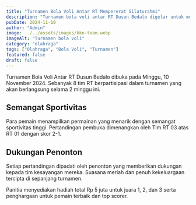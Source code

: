 ```yaml
---
title: "Turnamen Bola Voli Antar RT Mempererat Silaturahmi"
description: "Turnamen bola voli antar RT Dusun Bedalo digelar untuk mempererat silaturahmi dan meningkatkan semangat olahraga warga."
pubDate: 2024-11-10
author: "Admin"
image: ../../assets/images/kkn-team.webp
imageAlt: "Turnamen bola voli"
category: "olahraga"
tags: ["Olahraga", "Bola Voli", "Turnamen"]
featured: false
draft: false
---
```


Turnamen Bola Voli Antar RT Dusun Bedalo dibuka pada Minggu, 10 November 2024. Sebanyak 8 tim RT berpartisipasi dalam turnamen yang akan berlangsung selama 2 minggu ini.

## Semangat Sportivitas

Para pemain menampilkan permainan yang menarik dengan semangat sportivitas tinggi. Pertandingan pembuka dimenangkan oleh Tim RT 03 atas RT 01 dengan skor 2-1.

## Dukungan Penonton

Setiap pertandingan dipadati oleh penonton yang memberikan dukungan kepada tim kesayangan mereka. Suasana meriah dan penuh kekeluargaan tercipta di sepanjang turnamen.

Panitia menyediakan hadiah total Rp 5 juta untuk juara 1, 2, dan 3 serta penghargaan untuk pemain terbaik dan top scorer.
